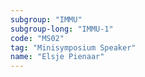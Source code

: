 ```yaml
---
subgroup: "IMMU"
subgroup-long: "IMMU-1"
code: "MS02"
tag: "Minisymposium Speaker"
name: "Elsje Pienaar"
---
```

